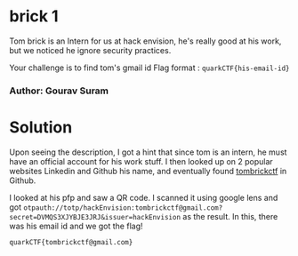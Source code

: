 brick 1
=

Tom brick is an Intern for us at hack envision, he's really good at his work, but we noticed he ignore security practices.

Your challenge is to find tom's gmail id
Flag format : `quarkCTF{his-email-id}`

### Author: Gourav Suram

Solution
=

Upon seeing the description, I got a hint that since tom is an intern, he must have an official account for his work stuff. I then looked up on 2 popular websites Linkedin and Github his name, and eventually found [tombrickctf](https://github.com/tombrickctf) in Github.

I looked at his pfp and saw a QR code. I scanned it using google lens and got `otpauth://totp/hackEnvision:tombrickctf@gmail.com?secret=DVMQS3XJYBJE3JRJ&issuer=hackEnvision` as the result. In this, there was his email id and we got the flag!

`quarkCTF{tombrickctf@gmail.com}`
